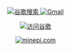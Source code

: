 

<div align="center">
 <a href="https://www.google.com">
    <img src="https://img.shields.io/badge/谷歌搜索-4285F4?logo=google&logoColor=white&style=for-the-badge" alt="谷歌搜索">
  </a>

<a href="https://mail.google.com">
    <img src="https://img.shields.io/badge/Gmail-EA4335?logo=gmail&logoColor=white&style=for-the-badge" alt="Gmail">
  </a>

<a href="https://www.google.com" target="_blank">   <img src="https://img.shields.io/badge/访问谷歌-立即搜索-blue?style=for-the-badge&logo=google" alt="访问谷歌"> </a>

<a href="https://minepi.com">
    <img src="https://img.shields.io/badge/minepi.com-%230074D9?logo=minecraft&logoColor=white&style=for-the-badge" alt="minepi.com">
</a>
